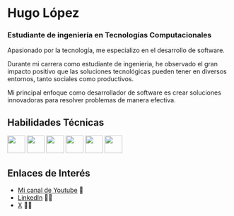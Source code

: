 # Hugo López
### Estudiante de ingeniería en Tecnologías Computacionales
Apasionado por la tecnología, me especializo en el desarrollo de software.

Durante mi carrera como estudiante de ingenieria,
he observado el gran impacto positivo que las soluciones tecnológicas pueden tener en diversos entornos, tanto sociales como productivos.

Mi principal enfoque como desarrollador de software es crear soluciones innovadoras para resolver problemas de manera efectiva.

## Habilidades Técnicas
<Div>
  <img src="https://img.shields.io/badge/-Kotlin-000?&logo=Kotlin" height="40"/>
  <img src="https://img.shields.io/badge/-JetpackCompose-000?&logo=JetpackCompose" height="40"/>
  <img src="https://img.shields.io/badge/-Java-000?&logo=Java" height="40"/>
  
  <img src="https://img.shields.io/badge/-MariaDB-000?&logo=MariaDB" height="40"/>
  <img src="https://img.shields.io/badge/-sqlite-000?&logo=sqlite" height="40"/>
  <img src="https://img.shields.io/badge/-Python-000?&logo=Python" height="40"/>
</Div>

## Enlaces de Interés

- [Mi canal de Youtube](https://www.youtube.com/channel/UCwT5h1XjPW4yHo15swU74fw) 🎥
- [LinkedIn](https://www.linkedin.com/in/hugo-lopez-diaz/) 🧑‍💻
- [X](https://x.com/HugoLopezDev) 🙍‍♂️
<!--
**Hugodiazz/Hugodiazz** is a ✨ _special_ ✨ repository because its `README.md` (this file) appears on your GitHub profile.

Here are some ideas to get you started:

- 🔭 I’m currently working on ...
- 🌱 I’m currently learning ...
- 👯 I’m looking to collaborate on ...
- 🤔 I’m looking for help with ...
- 💬 Ask me about ...
- 📫 How to reach me: ...
- 😄 Pronouns: ...
- ⚡ Fun fact: ...
-->
